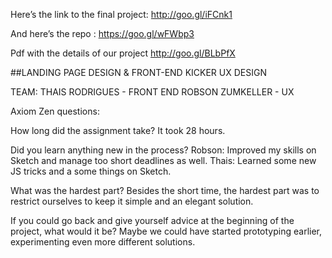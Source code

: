 Here’s the link to the final project: http://goo.gl/iFCnk1

And here’s the repo : https://goo.gl/wFWbp3

Pdf with the details of our project http://goo.gl/BLbPfX

##LANDING PAGE DESIGN & FRONT-END KICKER UX DESIGN

TEAM:
THAIS RODRIGUES - FRONT END 
ROBSON ZUMKELLER - UX

Axiom Zen questions:

How long did the assignment take? 
It took 28 hours.

Did you learn anything new in the process?
Robson: Improved my skills on Sketch and manage too short deadlines as well. 
Thais: Learned some new JS tricks and a some things on Sketch.

What was the hardest part?
Besides the short time, the hardest part was to restrict ourselves to keep it simple and an elegant solution.

If you could go back and give yourself advice at the beginning of the project, what would it be? 
Maybe we could have started prototyping earlier, experimenting even more different solutions.
